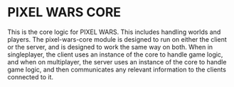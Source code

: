 # PIXEL WARS CORE

This is the core logic for PIXEL WARS. This includes handling worlds and players. The pixel-wars-core module is designed to run on either the client or the server, and is designed to work the same way on both. When in singleplayer, the client uses an instance of the core to handle game logic, and when on multiplayer, the server uses an instance of the core to handle game logic, and then communicates any relevant information to the clients connected to it.